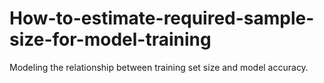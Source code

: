 # How-to-estimate-required-sample-size-for-model-training
Modeling the relationship between training set size and model accuracy.
